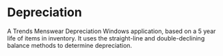 # Depreciation
A Trends Menswear Depreciation Windows application, based on a 5 year life of items in inventory. It uses the straight-line and double-declining balance methods to determine depreciation.
